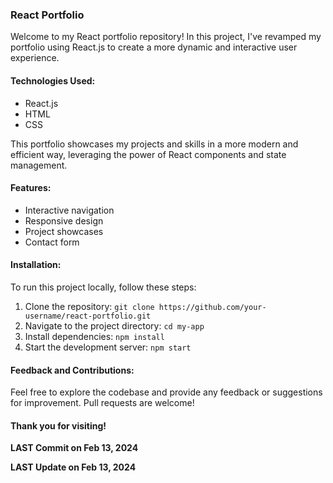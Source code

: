 ### React Portfolio

Welcome to my React portfolio repository! In this project, I've revamped my portfolio using React.js to create a more dynamic and interactive user experience.

#### Technologies Used:

- React.js
- HTML
- CSS

This portfolio showcases my projects and skills in a more modern and efficient way, leveraging the power of React components and state management.

#### Features:

- Interactive navigation
- Responsive design
- Project showcases
- Contact form

#### Installation:

To run this project locally, follow these steps:

1. Clone the repository: `git clone https://github.com/your-username/react-portfolio.git`
2. Navigate to the project directory: `cd my-app`
3. Install dependencies: `npm install`
4. Start the development server: `npm start`

#### Feedback and Contributions:

Feel free to explore the codebase and provide any feedback or suggestions for improvement. Pull requests are welcome!

#### Thank you for visiting!

**LAST Commit on Feb 13, 2024**

**LAST Update on Feb 13, 2024**
